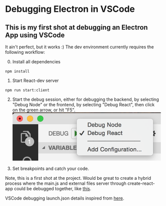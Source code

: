 # Debugging Electron in VSCode

## This is my first shot at debugging an Electron App using VSCode

It ain't perfect, but it works :)
The dev environment currently requires the following workflow:

0. Install all dependencies
```
npm install
```

1. Start React-dev server
```
npm run start:client
```
2. Start the debug session, either for debugging the backend, by selecting "Debug Node" or the frontend, by selecting "Debug React", then click on the green arrow, or hit "F5".
![](./public/debug_snapshot.png)

3. Set breakpoints and catch your code.

Note, this is a first shot at the project. Would be great to create a hybrid process where the main.js and external files server through create-react-app could be debugged together, like [this](https://medium.com/@auchenberg/introducing-simultaneous-nirvana-javascript-debugging-for-node-js-and-chrome-in-vs-code-d898a4011ab1).

VSCode debugging launch.json details inspired from [here](https://www.youtube.com/watch?v=nuZIeJ0ljgo).
